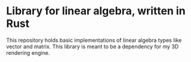 # Library for linear algebra, written in Rust
This repository holds basic implementations of linear algebra types like vector and matrix. This library is meant to be a dependency for my 3D rendering engine.
